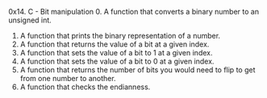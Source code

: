 0x14. C - Bit manipulation
0. A function that converts a binary number to an unsigned int.
1. A function that prints the binary representation of a number.
2. A function that returns the value of a bit at a given index.
3. A function that sets the value of a bit to 1 at a given index.
4. A function that sets the value of a bit to 0 at a given index.
5. A  function that returns the number of bits you would need to flip to get from one number to another.
6. A  function that checks the endianness.
